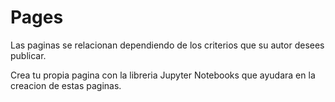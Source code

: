 # Pages
Las paginas se relacionan dependiendo de los criterios que su autor desees publicar.

Crea tu propia pagina con la libreria Jupyter Notebooks que ayudara en la creacion de estas paginas.
